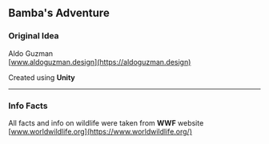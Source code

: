 ## Bamba's Adventure

### Original Idea
Aldo Guzman \
[www.aldoguzman.design](https://aldoguzman.design)

Created using **Unity**

---
### Info Facts
All facts and info on wildlife were taken from **WWF** website [www.worldwildlife.org](https://www.worldwildlife.org/)


